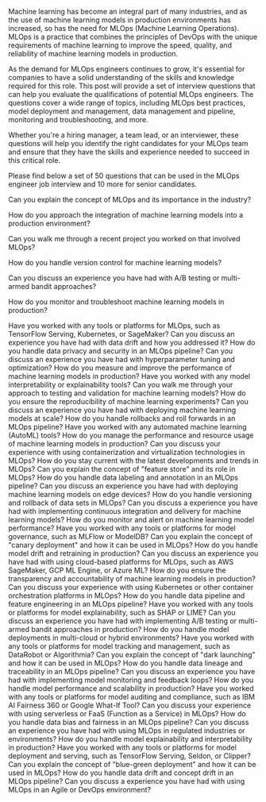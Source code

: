 Machine learning has become an integral part of many industries, and as the use of machine learning models in production environments has increased, so has the need for MLOps (Machine Learning Operations). MLOps is a practice that combines the principles of DevOps with the unique requirements of machine learning to improve the speed, quality, and reliability of machine learning models in production.

As the demand for MLOps engineers continues to grow, it's essential for companies to have a solid understanding of the skills and knowledge required for this role. This post will provide a set of interview questions that can help you evaluate the qualifications of potential MLOps engineers. The questions cover a wide range of topics, including MLOps best practices, model deployment and management, data management and pipeline, monitoring and troubleshooting, and more.

Whether you're a hiring manager, a team lead, or an interviewer, these questions will help you identify the right candidates for your MLOps team and ensure that they have the skills and experience needed to succeed in this critical role.

Please find below a set of 50 questions that can be used in the MLOps engineer job interview and 10 more for senior candidates.


Can you explain the concept of MLOps and its importance in the industry?

How do you approach the integration of machine learning models into a production environment?

Can you walk me through a recent project you worked on that involved MLOps?

How do you handle version control for machine learning models?

Can you discuss an experience you have had with A/B testing or multi-armed bandit approaches?

How do you monitor and troubleshoot machine learning models in production?

Have you worked with any tools or platforms for MLOps, such as TensorFlow Serving, Kubernetes, or SageMaker?
Can you discuss an experience you have had with data drift and how you addressed it?
How do you handle data privacy and security in an MLOps pipeline?
Can you discuss an experience you have had with hyperparameter tuning and optimization?
How do you measure and improve the performance of machine learning models in production?
Have you worked with any model interpretability or explainability tools?
Can you walk me through your approach to testing and validation for machine learning models?
How do you ensure the reproducibility of machine learning experiments?
Can you discuss an experience you have had with deploying machine learning models at scale?
How do you handle rollbacks and roll forwards in an MLOps pipeline?
Have you worked with any automated machine learning (AutoML) tools?
How do you manage the performance and resource usage of machine learning models in production?
Can you discuss your experience with using containerization and virtualization technologies in MLOps?
How do you stay current with the latest developments and trends in MLOps?
Can you explain the concept of "feature store" and its role in MLOps?
How do you handle data labeling and annotation in an MLOps pipeline?
Can you discuss an experience you have had with deploying machine learning models on edge devices?
How do you handle versioning and rollback of data sets in MLOps?
Can you discuss a experience you have had with implementing continuous integration and delivery for machine learning models?
How do you monitor and alert on machine learning model performance?
Have you worked with any tools or platforms for model governance, such as MLFlow or ModelDB?
Can you explain the concept of "canary deployment" and how it can be used in MLOps?
How do you handle model drift and retraining in production?
Can you discuss an experience you have had with using cloud-based platforms for MLOps, such as AWS SageMaker, GCP ML Engine, or Azure ML?
How do you ensure the transparency and accountability of machine learning models in production?
Can you discuss your experience with using Kubernetes or other container orchestration platforms in MLOps?
How do you handle data pipeline and feature engineering in an MLOps pipeline?
Have you worked with any tools or platforms for model explainability, such as SHAP or LIME?
Can you discuss an experience you have had with implementing A/B testing or multi-armed bandit approaches in production?
How do you handle model deployments in multi-cloud or hybrid environments?
Have you worked with any tools or platforms for model tracking and management, such as DataRobot or Algorithmia?
Can you explain the concept of "dark launching" and how it can be used in MLOps?
How do you handle data lineage and traceability in an MLOps pipeline?
Can you discuss an experience you have had with implementing model monitoring and feedback loops?
How do you handle model performance and scalability in production?
Have you worked with any tools or platforms for model auditing and compliance, such as IBM AI Fairness 360 or Google What-If Tool?
Can you discuss your experience with using serverless or FaaS (Function as a Service) in MLOps?
How do you handle data bias and fairness in an MLOps pipeline?
Can you discuss an experience you have had with using MLOps in regulated industries or environments?
How do you handle model explainability and interpretability in production?
Have you worked with any tools or platforms for model deployment and serving, such as TensorFlow Serving, Seldon, or Clipper?
Can you explain the concept of "blue-green deployment" and how it can be used in MLOps?
How do you handle data drift and concept drift in an MLOps pipeline?
Can you discuss a experience you have had with using MLOps in an Agile or DevOps environment?
